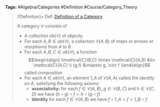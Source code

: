 ---
---

**Tags:** #Algebra/Categories #Definition #Course/Category_Theory 

 > 
 > \[!Definition\]+ Def: [Definition of a Category](Definition%20of%20a%20Category.md)
 > 
 > A category $\mathcal{C}$ consists of 
 > 
 > * A collection $ob(\mathcal{C})$ of *objects*;
 > * For each $A,B\in ob(\mathcal{C})$, a collection $\mathcal{C}(A,B)$ of *maps* or *arrows* or *morphisms* from $A$ to $B$
 > * For each $A,B,C\in ob(\mathcal{C})$, a function
 >   $$\begin{align}
 >   \\mathcal{C}(B,C) \times \mathcal{C}(A,B) &\to \mathcal{C}(A,C) \\
 >   (g,f) &\mapsto g, \circ f
 >   \\end{align}$$
 >   called *composition*
 > * For each $A\in ob(\mathcal{C})$, an element $1\_{A}$ of $\mathcal{C}(A,A)$ called the *identity* on $A$, satisfying the following axioms:
 >   * **associativity:** for each $f\in \mathcal{C}(A,B),,g\in \mathcal{C}(B,C)$ and $h\in\mathcal{C}(C,D)$ we have $(h\circ g)\circ f = h\circ (g\circ f)$
 >   * **Identity** for each $f\in \mathcal{C}(A,B)$ we have $f\circ 1\_{A} = f = 1\_{B} \circ f$

